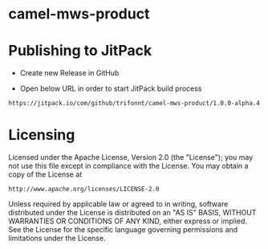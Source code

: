 # camel-mws-product


Publishing to JitPack
===============================================================================

 - Create new Release in GitHub

 - Open below URL in order to start JitPack build process

```shell
https://jitpack.io/com/github/trifonnt/camel-mws-product/1.0.0-alpha.4
```


Licensing
=============================================================================== 

Licensed under the Apache License, Version 2.0 (the "License");
you may not use this file except in compliance with the License.
You may obtain a copy of the License at

    http://www.apache.org/licenses/LICENSE-2.0

Unless required by applicable law or agreed to in writing, software
distributed under the License is distributed on an "AS IS" BASIS,
WITHOUT WARRANTIES OR CONDITIONS OF ANY KIND, either express or implied.
See the License for the specific language governing permissions and
limitations under the License.
